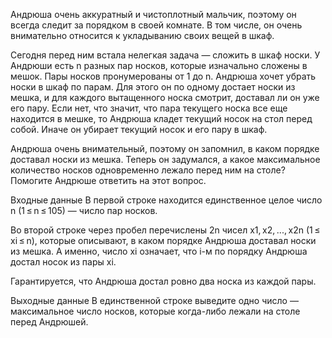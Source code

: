 Андрюша очень аккуратный и чистоплотный мальчик, поэтому он всегда следит за порядком в своей комнате. В том числе, он очень внимательно относится к укладыванию своих вещей в шкаф.

Сегодня перед ним встала нелегкая задача — сложить в шкаф носки. У Андрюши есть n разных пар носков, которые изначально сложены в мешок. Пары носков пронумерованы от 1 до n. Андрюша хочет убрать носки в шкаф по парам. Для этого он по одному достает носки из мешка, и для каждого вытащенного носка смотрит, доставал ли он уже его пару. Если нет, что значит, что пара текущего носка все еще находится в мешке, то Андрюша кладет текущий носок на стол перед собой. Иначе он убирает текущий носок и его пару в шкаф.

Андрюша очень внимательный, поэтому он запомнил, в каком порядке доставал носки из мешка. Теперь он задумался, а какое максимальное количество носков одновременно лежало перед ним на столе? Помогите Андрюше ответить на этот вопрос.

Входные данные
В первой строке находится единственное целое число n (1 ≤ n ≤ 105) — число пар носков.

Во второй строке через пробел перечислены 2n чисел x1, x2, ..., x2n (1 ≤ xi ≤ n), которые описывают, в каком порядке Андрюша доставал носки из мешка. А именно, число xi означает, что i-м по порядку Андрюша достал носок из пары xi.

Гарантируется, что Андрюша достал ровно два носка из каждой пары.

Выходные данные
В единственной строке выведите одно число — максимальное число носков, которые когда-либо лежали на столе перед Андрюшей.